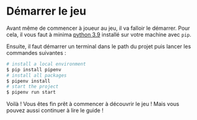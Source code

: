 # Démarrer le jeu

Avant même de commencer à joueur au jeu, il va falloir le démarrer. Pour cela, il vous faut à minima [python 3.9](https://python.org) installé sur votre machine avec `pip`.

Ensuite, il faut démarrer un terminal dans le path du projet puis lancer les commandes suivantes :

```sh
# install a local environment
$ pip install pipenv
# install all packages
$ pipenv install
# start the project
$ pipenv run start
```

Voilà ! Vous êtes fin prêt à commencer à découvrir le jeu ! Mais vous pouvez aussi continuer à lire le guide !
